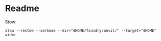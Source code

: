 # Readme

Stow:

```shell
stow --restow --verbose --dir="$HOME/foundry/anvil/" --target="$HOME" aider
```
